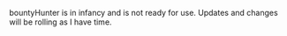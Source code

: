 bountyHunter is in infancy and is not ready for use. Updates and changes will be rolling as I have time. 
